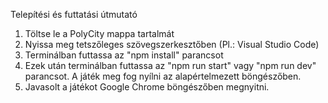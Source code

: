 Telepítési és futtatási útmutató

1) Töltse le a PolyCity mappa tartalmát
2) Nyissa meg tetszőleges szövegszerkesztőben (Pl.: Visual Studio Code) 
3) Terminálban futtassa az "npm install" parancsot
4) Ezek után terminálban futtassa az "npm run start" vagy "npm run dev" parancsot. A játék meg fog nyílni az alapértelmezett böngészőben. 
5) Javasolt a játékot Google Chrome böngészőben megnyitni. 
